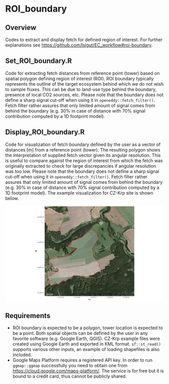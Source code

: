 
<!-- README.md is generated from README.Rmd. Please edit that file -->

# ROI_boundary

## Overview

Codes to extract and display fetch for defined region of interest. For
further explanations see
<https://github.com/lsigut/EC_workflow#roi-boundary>.

## Set_ROI_boundary.R

Code for extracting fetch distances from reference point (tower) based
on spatial polygon defining region of interest (ROI). ROI boundary
typically represents the outline of the target ecosystem behind which we
do not wish to sample fluxes. This can be due to land-use type behind
the boundary, presence of local CO2 sources, etc. Please note that the
boundary does not define a sharp signal cut-off when using it in
`openeddy::fetch_filter()`. Fetch filter rather assures that only
limited amount of signal comes from behind the boundary (e.g. 30% in
case of distance with 70% signal contribution computed by a 1D footprint
model).

## Display_ROI_boundary.R

Code for visualization of fetch boundary defined by the user as a vector
of distances \[m\] from a reference point (tower). The resulting polygon
shows the interpretation of supplied fetch vector given its angular
resolution. This is useful to compare against the region of interest
from which the fetch was originally extracted to check for large
discrepancies if angular resolution was too low. Please note that the
boundary does not define a sharp signal cut-off when using it in
`openeddy::fetch_filter()`. Fetch filter rather assures that only
limited amount of signal comes from behind the boundary (e.g. 30% in
case of distance with 70% signal contribution computed by a 1D footprint
model). The example visualization for CZ-Krp site is shown below.

![](CZ-Krp_fetch.png)

## Requirements

-   ROI boundary is expected to be a polygon, tower location is expected
    to be a point. Both spatial objects can be defined by the user in
    any favorite software (e.g. Google Earth, QGIS). CZ-Krp example
    files were created using Google Earth and exported in KML format.
    `sf::st_read()` supports various other inputs, an example of loading
    shapefiles is also included.
-   Google Maps Platform requires a registered API key. In order to run
    `ggmap::ggmap` successfully you need to obtain one from
    <https://cloud.google.com/maps-platform/>. The service is for free
    but it is bound to a credit card, thus cannot be publicly shared.
